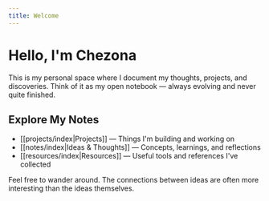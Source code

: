 ```yaml
---
title: Welcome
---
```


# Hello, I'm Chezona

This is my personal space where I document my thoughts, projects, and discoveries. Think of it as my open notebook — always evolving and never quite finished.

## Explore My Notes

- [[projects/index|Projects]] — Things I'm building and working on
- [[notes/index|Ideas & Thoughts]] — Concepts, learnings, and reflections
- [[resources/index|Resources]] — Useful tools and references I've collected

Feel free to wander around. The connections between ideas are often more interesting than the ideas themselves.
